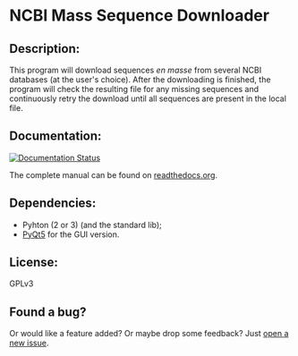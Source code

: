 # NCBI Mass Sequence Downloader


## Description:
This program will download sequences *en masse* from several NCBI databases (at the user's choice).
After the downloading is finished, the program will check the resulting file for any missing sequences and continuously retry the download until all sequences are present in the local file.

## Documentation:
[![Documentation Status](https://readthedocs.org/projects/ncbi-mass-sequence-downloader/badge/?version=latest)](http://ncbi-mass-sequence-downloader.readthedocs.org/en/latest/?badge=latest)

The complete manual can be found on [readthedocs.org](http://ncbi-mass-sequence-downloader.readthedocs.org/en/latest/).

## Dependencies:
* Pyhton (2 or 3) (and the standard lib);
* [PyQt5](http://www.riverbankcomputing.com/software/pyqt/intro) for the GUI version.


## License:
GPLv3


## Found a bug?
Or would like a feature added? Or maybe drop some feedback?
Just [open a new issue](https://github.com/StuntsPT/NCBI_Mass_Downloader/issues/new).
